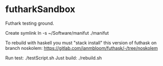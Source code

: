 # futharkSandbox
Futhark testing ground.

Create symlink
ln -s ~/Software/manifut ./manifut

To rebuild with haskell you must "stack install" this version of futhask on branch noskolem:
https://gitlab.com/ianmbloom/futhask/-/tree/noskolem


Run test: ./testScript.sh
Just build: ./rebuild.sh

